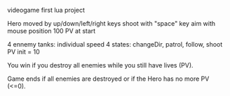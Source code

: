 videogame first lua project

Hero moved by up/down/left/right keys 
     shoot with "space" key 
     aim with mouse position
     100 PV at start


4 ennemy tanks: individual speed 
                4 states: changeDir, patrol, follow, shoot 
                PV init = 10

You win if you destroy all enemies while you still have lives (PV).  

Game ends if all enemies are destroyed or if the Hero has no more PV (<=0).


